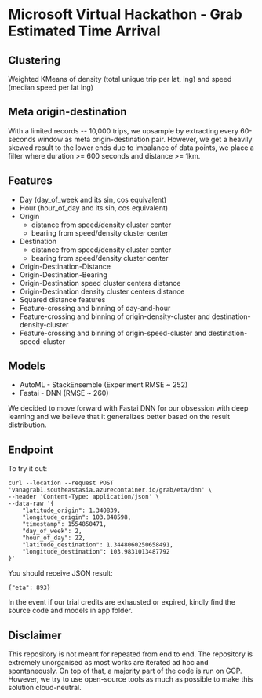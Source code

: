 # Microsoft Virtual Hackathon - Grab Estimated Time Arrival

## Clustering
Weighted KMeans of density (total unique trip per lat, lng) and speed (median speed per lat lng)

## Meta origin-destination
With a limited records -- 10,000 trips, we upsample by extracting every 60-seconds window as meta origin-destination pair. However, we get a heavily skewed result to the lower ends due to imbalance of data points, we place a filter where duration >= 600 seconds and distance >= 1km.

## Features
- Day (day_of_week and its sin, cos equivalent)
- Hour (hour_of_day and its sin, cos equivalent)
- Origin
  - distance from speed/density cluster center
  - bearing from speed/density cluster center
- Destination
  - distance from speed/density cluster center
  - bearing from speed/density cluster center
- Origin-Destination-Distance
- Origin-Destination-Bearing
- Origin-Destination speed cluster centers distance
- Origin-Destination density cluster centers distance
- Squared distance features
- Feature-crossing and binning of day-and-hour
- Feature-crossing and binning of origin-density-cluster and destination-density-cluster
- Feature-crossing and binning of origin-speed-cluster and destination-speed-cluster

## Models
- AutoML - StackEnsemble (Experiment RMSE ~ 252)
- Fastai - DNN (RMSE ~ 260)

We decided to move forward with Fastai DNN for our obsession with deep learning and we believe that it generalizes better based on the result distribution.

## Endpoint
To try it out:
```
curl --location --request POST 'vanagrab1.southeastasia.azurecontainer.io/grab/eta/dnn' \
--header 'Content-Type: application/json' \
--data-raw '{
    "latitude_origin": 1.340839,
    "longitude_origin": 103.848598,
    "timestamp": 1554850471,
    "day_of_week": 2,
    "hour_of_day": 22,
    "latitude_destination": 1.3448060250658491,
    "longitude_destination": 103.9831013487792
}'
```
You should receive JSON result:
```
{"eta": 893}
```

In the event if our trial credits are exhausted or expired, kindly find the source code and models in app folder.

## Disclaimer
This repository is not meant for repeated from end to end. The repository is extremely unorganised as most works are iterated ad hoc and spontaneously. On top of that, a majority part of the code is run on GCP. However, we try to use open-source tools as much as possible to make this solution cloud-neutral.
